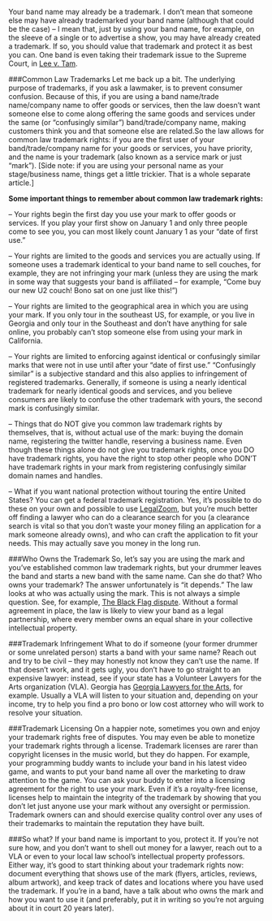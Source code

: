 Your band name may already be a trademark. I don’t mean that someone else may have already trademarked your band name (although that could be the case) – I mean that, just by using your band name, for example, on the sleeve of a single or to advertise a show, you may have already created a trademark. If so, you should value that trademark and protect it as best you can. One band is even taking their trademark issue to the Supreme Court, in [Lee v. Tam](http://www.scotusblog.com/2016/09/justices-add-eight-new-cases-to-docket-for-upcoming-term/).
 
###Common Law Trademarks
Let me back up a bit. The underlying purpose of trademarks, if you ask a lawmaker, is to prevent consumer confusion. Because of this, if you are using a band name/trade name/company name to offer goods or services, then the law doesn’t want someone else to come along offering the same goods and services under the same (or “confusingly similar”) band/trade/company name, making customers think you and that someone else are related.So the law allows for common law trademark rights: if you are the first user of your band/trade/company name for your goods or services, you have priority, and the name is your trademark (also known as a service mark or just “mark”). [Side note: if you are using your personal name as your stage/business name, things get a little trickier. That is a whole separate article.]
 
**Some important things to remember about common law trademark rights:**

– Your rights begin the first day you use your mark to offer goods or services. If you play your first show on January 1 and only three people come to see you, you can most likely count January 1 as your “date of first use.”

– Your rights are limited to the goods and services you are actually using. If someone uses a trademark identical to your band name to sell couches, for example, they are not infringing your mark (unless they are using the mark in some way that suggests your band is affiliated – for example, “Come buy our new U2 couch! Bono sat on one just like this!”)

– Your rights are limited to the geographical area in which you are using your mark. If you only tour in the southeast US, for example, or you live in Georgia and only tour in the Southeast and don’t have anything for sale online, you probably can’t stop someone else from using your mark in California.

– Your rights are limited to enforcing against identical or confusingly similar marks that were not in use until after your “date of first use.” “Confusingly similar” is a subjective standard and this also applies to infringement of registered trademarks. Generally, if someone is using a nearly identical trademark for nearly identical goods and services, and you believe consumers are likely to confuse the other trademark with yours, the second mark is confusingly similar.
 
– Things that do NOT give you common law trademark rights by themselves, that is, without actual use of the mark: buying the domain name, registering the twitter handle, reserving a business name. Even though these things alone do not give you trademark rights, once you DO have trademark rights, you have the right to stop other people who DON’T have trademark rights in your mark from registering confusingly similar domain names and handles.
 
– What if you want national protection without touring the entire United States? You can get a federal trademark registration. Yes, it’s possible to do these on your own and possible to use [LegalZoom](http://www.legalzoom.com/), but you’re much better off finding a lawyer who can do a clearance search for you (a clearance search is vital so that you don’t waste your money filing an application for a mark someone already owns), and who can craft the application to fit your needs. This may actually save you money in the long run.
 
###Who Owns the Trademark
So, let’s say you are using the mark and you’ve established common law trademark rights, but your drummer leaves the band and starts a new band with the same name. Can she do that? Who owns your trademark? The answer unfortunately is “it depends.” The law looks at who was actually using the mark. This is not always a simple question. See, for example,  [The Black Flag dispute](http://www.spin.com/2013/10/flag-black-greg-ginn-lawsuit-won-keith-morris-henry-rollins/). Without a formal agreement in place, the law is likely to view your band as a legal partnership, where every member owns an equal share in your collective intellectual property.
 
###Trademark Infringement
What to do if someone (your former drummer or some unrelated person) starts a band with your same name? Reach out and try to be civil – they may honestly not know they can’t use the name. If that doesn’t work, and it gets ugly, you don’t have to go straight to an expensive lawyer: instead, see if your state has a Volunteer Lawyers for the Arts organization (VLA). Georgia has  [Georgia Lawyers for the Arts](http://www.glarts.org), for example. Usually a VLA will listen to your situation and, depending on your income, try to help you find a pro bono or low cost attorney who will work to resolve your situation.
 
###Trademark Licensing
On a happier note, sometimes you own and enjoy your trademark rights free of disputes. You may even be able to monetize your trademark rights through a license. Trademark licenses are rarer than copyright licenses in the music world, but they do happen. For example, your programming buddy wants to include your band in his latest video game, and wants to put your band name all over the marketing to draw attention to the game. You can ask your buddy to enter into a licensing agreement for the right to use your mark. Even if it’s a royalty-free license, licenses help to maintain the integrity of the trademark by showing that you don’t let just anyone use your mark without any oversight or permission. Trademark owners can and should exercise quality control over any uses of their trademarks to maintain the reputation they have built.
 
###So what?
If your band name is important to you, protect it. If you’re not sure how, and you don’t want to shell out money for a lawyer, reach out to a VLA or even to your local law school’s intellectual property professors. Either way, it’s good to start thinking about your trademark rights now: document everything that shows use of the mark (flyers, articles, reviews, album artwork), and keep track of dates and locations where you have used the trademark. If you’re in a band, have a talk about who owns the mark and how you want to use it (and preferably, put it in writing so you’re not arguing about it in court 20 years later).
 
 
 

